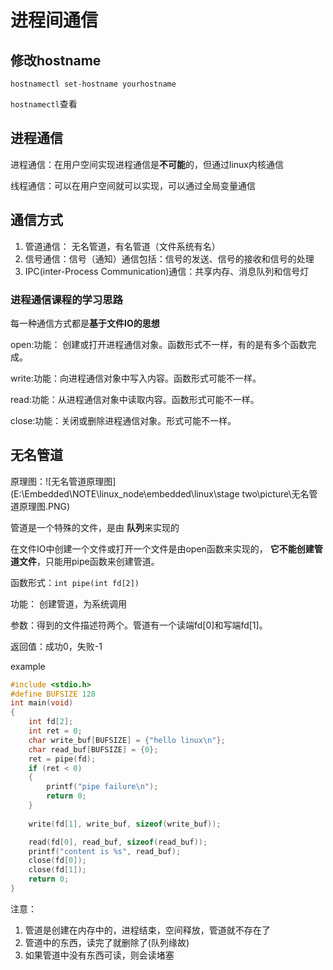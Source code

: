 # 进程间通信

## 修改hostname

`hostnamectl set-hostname yourhostname`

`hostnamectl`查看



## 进程通信

进程通信：在用户空间实现进程通信是**不可能**的，但通过linux内核通信

线程通信：可以在用户空间就可以实现，可以通过全局变量通信



## 通信方式

1. 管道通信： 无名管道，有名管道（文件系统有名）
2. 信号通信：信号（通知）通信包括：信号的发送、信号的接收和信号的处理
3. IPC(inter-Process Communication)通信：共享内存、消息队列和信号灯



### 进程通信课程的学习思路

每一种通信方式都是**基于文件IO的思想**

open:功能： 创建或打开进程通信对象。函数形式不一样，有的是有多个函数完成。

write:功能：向进程通信对象中写入内容。函数形式可能不一样。

read:功能：从进程通信对象中读取内容。函数形式可能不一样。

close:功能：关闭或删除进程通信对象。形式可能不一样。





## 无名管道

 原理图：![无名管道原理图](E:\Embedded\NOTE\linux_node\embedded\linux\stage two\picture\无名管道原理图.PNG)

管道是一个特殊的文件，是由 **队列**来实现的

在文件IO中创建一个文件或打开一个文件是由open函数来实现的， **它不能创建管道文件**，只能用pipe函数来创建管道。

函数形式：`int pipe(int fd[2])`

功能： 创建管道，为系统调用

参数：得到的文件描述符两个。管道有一个读端fd[0]和写端fd[1]。

返回值：成功0，失败-1



example

```c
#include <stdio.h>
#define BUFSIZE 128
int main(void)
{
	int fd[2];
	int ret = 0;
	char write_buf[BUFSIZE] = {"hello linux\n"};
	char read_buf[BUFSIZE] = {0};
	ret = pipe(fd);
	if (ret < 0)
	{
		printf("pipe failure\n");
		return 0;
	}
	
	write(fd[1], write_buf, sizeof(write_buf));

	read(fd[0], read_buf, sizeof(read_buf));
	printf("content is %s", read_buf);	
	close(fd[0]);
	close(fd[1]);
	return 0;
}

```



注意：

1. 管道是创建在内存中的，进程结束，空间释放，管道就不存在了
2. 管道中的东西，读完了就删除了(队列缘故)
3. 如果管道中没有东西可读，则会读堵塞



